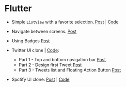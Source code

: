 # Flutter

- Simple `ListView` with a favorite selection. [Post](https://medium.com/@castellano.mariano/create-a-favorite-selection-in-listview-using-flutter-fc40d3211aeb) | [Code](words)
- Navigate between screens. [Post](https://medium.com/@castellano.mariano/navigate-between-screens-flutter-9451be448d15)
- Using Badges [Post](https://medium.com/@castellano.mariano/using-badges-flutter-3cef33b18dd8)
- Twitter UI clone | [Code](twitter_clone):
    - Part 1 - Top and bottom navigation bar [Post](https://medium.com/@castellano.mariano/twitter-ui-clone-using-flutter-part-1-58602b516297)
    - Part 2 - Design first Tweet [Post](https://medium.com/@castellano.mariano/twitter-ui-clone-using-flutter-part-2-5ab0f6ef2eeb)
    - Part 3 - Tweets list and Floating Action Button [Post](https://medium.com/@castellano.mariano/twitter-ui-clone-using-flutter-part-3-acd367ffec2a)

- Spotify UI clone: [Post]() | [Code](spotify_clone)
